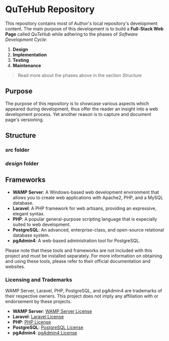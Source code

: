 # QuTeHub Repository

This repository contains most of Author's local repository's development content. The main purpose of this development is to build a **Full-Stack Web Page** called *QuTeHub* while adhering to the phases of *Software Development Cycle*:

1. **Design**
2. **Implementation**
3. **Testing**
4. **Maintenance**

> Read more about the phases above in the section *Structure*


## Purpose

The purpose of this repository is to showcase various aspects which appeared during development, thus offer the reader an insight into a web development process. Yet another reason is to capture and document page's versioning.


## Structure


### *src* folder
### *design* folder


## Frameworks

- **WAMP Server**: A Windows-based web development environment that allows you to create web applications with Apache2, PHP, and a MySQL database.
- **Laravel**: A PHP framework for web artisans, providing an expressive, elegant syntax.
- **PHP**: A popular general-purpose scripting language that is especially suited to web development.
- **PostgreSQL**: An advanced, enterprise-class, and open-source relational database system.
- **pgAdmin4**: A web-based administration tool for PostgreSQL.

Please note that these tools and frameworks are not included with this project and must be installed separately. For more information on obtaining and using these tools, please refer to their official documentation and websites.

### Licensing and Trademarks

WAMP Server, Laravel, PHP, PostgreSQL, and pgAdmin4 are trademarks of their respective owners. This project does not imply any affiliation with or endorsement by these projects.

- **WAMP Server**: [WAMP Server License](http://www.wampserver.com/en/)
- **Laravel**: [Laravel License](https://laravel.com/docs/8.x/license)
- **PHP**: [PHP License](https://www.php.net/license/)
- **PostgreSQL**: [PostgreSQL License](https://www.postgresql.org/about/licence/)
- **pgAdmin4**: [pgAdmin4 License](https://www.pgadmin.org/license/)


